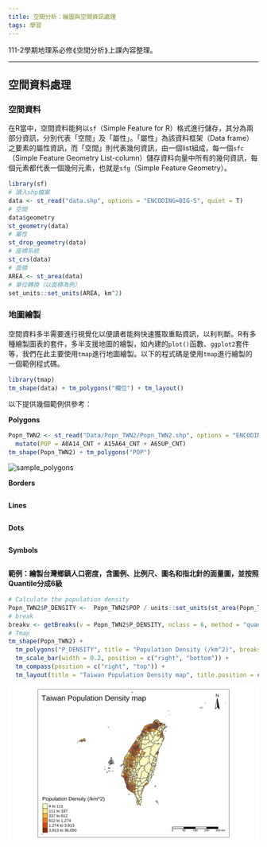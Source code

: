 ```yaml
---
title: 空間分析：繪圖與空間資訊處理
tags: 學習
---
```


111-2學期地理系必修⟪空間分析⟫上課內容整理。
<!--more-->

---
## 空間資料處理

### 空間資料

在R當中，空間資料能夠以`sf`（Simple Feature for R）格式進行儲存，其分為兩部分資訊，分別代表「空間」及「屬性」。「屬性」為該資料框架（Data frame）之要素的屬性資訊，而「空間」則代表幾何資訊，由一個list組成，每一個`sfc`（Simple Feature Geometry List-column）儲存資料向量中所有的幾何資訊，每個元素都代表一個幾何元素，也就是`sfg`（Simple Feature Geometry）。


```R
library(sf)
# 讀入shp檔案
data <- st_read("data.shp", options = "ENCODING=BIG-5", quiet = T)
# 空間
data$geometry
st_geometry(data)
# 屬性
st_drop_geometry(data)
# 座標系統
st_crs(data)
# 面積
AREA <- st_area(data)
# 單位轉換（以面積為例）
set_units::set_units(AREA, km^2)
```

### 地圖繪製

空間資料多半需要進行視覺化以便讀者能夠快速獲取重點資訊，以利判斷。R有多種繪製圖表的套件，多半支援地圖的繪製，如內建的`plot()`函數、`ggplot2`套件等，我們在此主要使用`tmap`進行地圖繪製。以下的程式碼是使用`tmap`進行繪製的一個範例程式碼。

```R
library(tmap)
tm_shape(data) + tm_polygons("欄位") + tm_layout()
```

以下提供幾個範例供參考：

**Polygons**
```R
Popn_TWN2 <- st_read("Data/Popn_TWN2/Popn_TWN2.shp", options = "ENCODING=BIG-5") %>% 
  mutate(POP = A0A14_CNT + A15A64_CNT + A65UP_CNT)
tm_shape(Popn_TWN2) + tm_polygons("POP")
```
![sample_polygons]([sample_polygons.png](https://github.com/jingzhong1011/jingzhong1011.github.io/blob/master/_posts/_posts_imgs/sample_polygons.png))

**Borders**
```R
```

**Lines**
```R
```

**Dots**
```R
```

**Symbols**
```R
```

**範例：繪製台灣鄉鎮人口密度，含圖例、比例尺、圖名和指北針的面量圖，並按照Quantile分成6級**
```R
# Calculate the population density
Popn_TWN2$P_DENSITY <-  Popn_TWN2$POP / units::set_units(st_area(Popn_TWN2), km^2)
# break
breakv <- getBreaks(v = Popn_TWN2$P_DENSITY, nclass = 6, method = "quantile")
# Tmap
tm_shape(Popn_TWN2) + 
  tm_polygons("P_DENSITY", title = "Population Density (/km^2)", breaks = breakv) + 
  tm_scale_bar(width = 0.2, position = c("right", "bottom")) + 
  tm_compass(position = c("right", "top")) + 
  tm_layout(title = "Taiwan Population Density map", title.position = c("left", "top"), title.bg.color = T)
```
![sample_tmap](https://github.com/jingzhong1011/jingzhong1011.github.io/blob/master/_posts/_posts_imgs/sample_tmap.png)